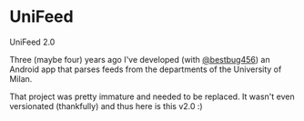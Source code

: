 # UniFeed
UniFeed 2.0

Three (maybe four) years ago I've developed (with [@bestbug456](https://github.com/bestbug456)) an Android app that parses feeds from the departments of the University of Milan.

That project was pretty immature and needed to be replaced. It wasn't even versionated (thankfully) and thus here is this v2.0 :)
